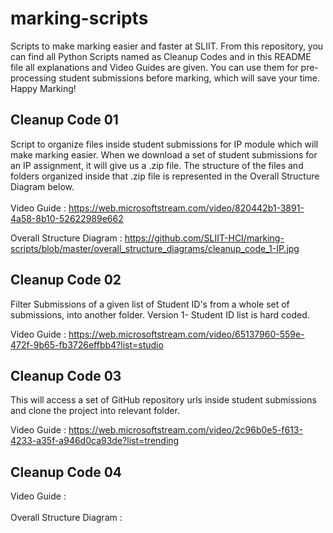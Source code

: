 # marking-scripts

Scripts to make marking easier and faster at SLIIT. From this repository, you can find all Python Scripts named as Cleanup Codes and in this README file all explanations and Video Guides are given. You can use them for pre-processing student submissions before marking, which will save your time. Happy Marking!

## Cleanup Code 01

Script to organize files inside student submissions for IP module which will make marking easier. When we download a set of student submissions for an IP assignment, it will give us a .zip file. The structure of the files and folders organized inside that .zip file is represented in the Overall Structure Diagram below. 
<br><br>
Video Guide : https://web.microsoftstream.com/video/820442b1-3891-4a58-8b10-52622989e662 <br> 

Overall Structure Diagram : 
https://github.com/SLIIT-HCI/marking-scripts/blob/master/overall_structure_diagrams/cleanup_code_1-IP.jpg

## Cleanup Code 02

Filter Submissions of a given list of Student ID's from a whole set of submissions, into another folder.
Version 1- Student ID list is hard coded.

Video Guide : https://web.microsoftstream.com/video/65137960-559e-472f-9b65-fb3726effbb4?list=studio

## Cleanup Code 03

This will access a set of GitHub repository urls inside student submissions and clone the project into relevant folder.

Video Guide : https://web.microsoftstream.com/video/2c96b0e5-f613-4233-a35f-a946d0ca93de?list=trending

## Cleanup Code 04

Video Guide :<br><br>
Overall Structure Diagram :
